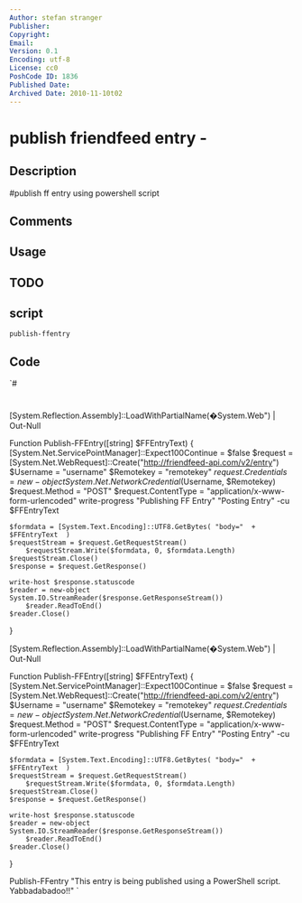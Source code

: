 ```yaml
---
Author: stefan stranger
Publisher: 
Copyright: 
Email: 
Version: 0.1
Encoding: utf-8
License: cc0
PoshCode ID: 1836
Published Date: 
Archived Date: 2010-11-10t02
---
```


# publish friendfeed entry - 

## Description

#publish ff entry using powershell script

## Comments



## Usage



## TODO



## script

`publish-ffentry`

## Code

`#
 #
 
 [System.Reflection.Assembly]::LoadWithPartialName(�System.Web") | Out-Null
 
 Function Publish-FFEntry([string] $FFEntryText)
 { 
 	[System.Net.ServicePointManager]::Expect100Continue = $false
 	$request = [System.Net.WebRequest]::Create("http://friendfeed-api.com/v2/entry")
 	$Username = "username"
 	$Remotekey = "remotekey"
 	$request.Credentials = new-object System.Net.NetworkCredential($Username, $Remotekey)
 	$request.Method = "POST"
 	$request.ContentType = "application/x-www-form-urlencoded" 
 	write-progress "Publishing FF Entry" "Posting Entry" -cu $FFEntryText
 	
 	$formdata = [System.Text.Encoding]::UTF8.GetBytes( "body="  + $FFEntryText  )
 	$requestStream = $request.GetRequestStream()
 		$requestStream.Write($formdata, 0, $formdata.Length)
 	$requestStream.Close()
 	$response = $request.GetResponse()
 	
 	write-host $response.statuscode 
 	$reader = new-object System.IO.StreamReader($response.GetResponseStream())
 		$reader.ReadToEnd()
 	$reader.Close()
 }
 
 [System.Reflection.Assembly]::LoadWithPartialName(�System.Web") | Out-Null
 
 Function Publish-FFEntry([string] $FFEntryText)
 { 
 	[System.Net.ServicePointManager]::Expect100Continue = $false
 	$request = [System.Net.WebRequest]::Create("http://friendfeed-api.com/v2/entry")
 	$Username = "username"
 	$Remotekey = "remotekey"
 	$request.Credentials = new-object System.Net.NetworkCredential($Username, $Remotekey)
 	$request.Method = "POST"
 	$request.ContentType = "application/x-www-form-urlencoded" 
 	write-progress "Publishing FF Entry" "Posting Entry" -cu $FFEntryText
 	
 	$formdata = [System.Text.Encoding]::UTF8.GetBytes( "body="  + $FFEntryText  )
 	$requestStream = $request.GetRequestStream()
 		$requestStream.Write($formdata, 0, $formdata.Length)
 	$requestStream.Close()
 	$response = $request.GetResponse()
 	
 	write-host $response.statuscode 
 	$reader = new-object System.IO.StreamReader($response.GetResponseStream())
 		$reader.ReadToEnd()
 	$reader.Close()
 }
 
 Publish-FFentry "This entry is being published using a PowerShell script. Yabbadabadoo!!"
`

